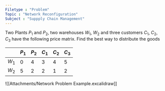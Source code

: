 ```yaml
---
Filetype : "Problem"
Topic : "Network Reconfiguration"
Subject : "Suppply Chain Management"
---
```


Two Plants $P_1$ and $P_2$, two warehouses $W_1$, $W_2$ and three customers $C_1$, $C_2$, $C_3$ have the following price matrix.
Find the best way to distribute the goods

|       | $P_1$ | $P_2$ | $C_1$ | $C_2$ | $C_3$ |
| ----- | ----- | ----- | ----- | ----- | ----- |
| $W_1$ | 0     | 4     | 3     | 4     | 5     |
| $W_2$ | 5     | 2     | 2     | 1     | 2     |

![[Attachments/Network Problem Example.excalidraw]]
